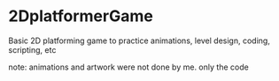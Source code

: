 # 2DplatformerGame
Basic 2D platforming game to practice animations, level design, coding, scripting, etc

note: animations and artwork were not done by me. only the code
